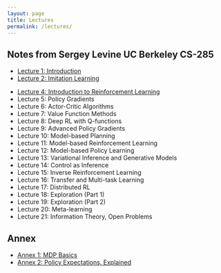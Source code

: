 ```yaml
---
layout: page
title: Lectures
permalink: /lectures/
---
```


## Notes from Sergey Levine UC Berkeley CS-285

- [Lecture 1: Introduction](/lectures/lecture1)
- [Lecture 2: Imitation Learning](/lectures/lecture2)
<!-- - Lecture 3: TensorFlow Review -->
- [Lecture 4: Introduction to Reinforcement Learning](/lectures/lecture4)
- Lecture 5: Policy Gradients
- Lecture 6: Actor-Critic Algorithms
- Lecture 7: Value Function Methods
- Lecture 8: Deep RL with Q-functions
- Lecture 9: Advanced Policy Gradients
- Lecture 10: Model-based Planning
- Lecture 11: Model-based Reinforcement Learning
- Lecture 12: Model-based Policy Learning
- Lecture 13: Variational Inference and Generative Models
- Lecture 14: Control as Inference
- Lecture 15: Inverse Reinforcement Learning
- Lecture 16: Transfer and Multi-task Learning
- Lecture 17: Distributed RL
- Lecture 18: Exploration (Part 1)
- Lecture 19: Exploration (Part 2)
- Lecture 20: Meta-learning
- Lecture 21: Information Theory, Open Problems

## Annex
- [Annex 1: MDP Basics](/lectures/basic_concepts)
- [Annex 2: Policy Expectations, Explained](/lectures/policy_expectations)
